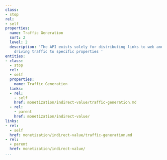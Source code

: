 ```yaml
---
class:
- stop
rel:
- self
properties:
  name: Traffic Generation
  sort: 2
  level: 2
  description: 'The API exists solely for distributing links to web and mobile applications,
    driving traffic to specific properties '
entities:
- class:
  - stop
  rel:
  - self
  properties:
    name: Traffic Generation
  links:
  - rel:
    - self
    href: monetization/indirect-value/traffic-generation.md
  - rel:
    - parent
    href: monetization/indirect-value/
links:
- rel:
  - self
  href: monetization/indirect-value/traffic-generation.md
- rel:
  - parent
  href: monetization/indirect-value/
...
```

